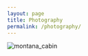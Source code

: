 ```yaml
---
layout: page
title: Photography
permalink: /photography/
---
```

![montana_cabin](phillipsantoro.github.io/images/montana_cabin.JPG)
